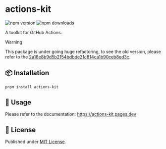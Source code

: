 # actions-kit

[![npm version][npm-version-src]][npm-version-href]
[![npm downloads][npm-downloads-src]][npm-downloads-href]

A toolkit for GitHub Actions.

> [!WARNING]
> This package is under going huge refactoring, to see the old version, please refer to the [2a16e8b9d5b2154bdbde21c814ca1b90ceb8ed3c](https://github.com/luxass/actions-kit/tree/2a16e8b9d5b2154bdbde21c814ca1b90ceb8ed3c).

## 📦 Installation

```bash
pnpm install actions-kit
```

## 🚀 Usage

Please refer to the documentation: https://actions-kit.pages.dev

## 📄 License

Published under [MIT License](./LICENSE).

[npm-version-src]: https://img.shields.io/npm/v/actions-kit?style=flat&colorA=18181B&colorB=4169E1
[npm-version-href]: https://npmjs.com/package/actions-kit
[npm-downloads-src]: https://img.shields.io/npm/dm/actions-kit?style=flat&colorA=18181B&colorB=4169E1
[npm-downloads-href]: https://npmjs.com/package/actions-kit
